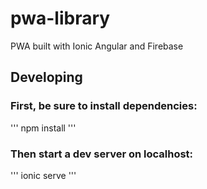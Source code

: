# pwa-library
PWA built with Ionic Angular and Firebase


## Developing

### First, be sure to install dependencies:

''' npm install '''

### Then start a dev server on localhost:

''' ionic serve '''
